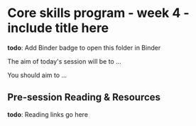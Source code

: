 # Core skills program - week 4 - **include title here**

**todo**: Add Binder badge to open this folder in Binder

The aim of today's session will be to ...

You should aim to ...

## Pre-session Reading & Resources

**todo**: Reading links go here